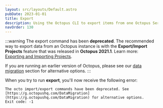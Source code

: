 ```yaml
---
layout: src/layouts/Default.astro
pubDate: 2023-01-01
title: Export
description: Using the Octopus CLI to export items from one Octopus Server to import into another.
navOrder: 130
---
```


:::warning
The export command has been **deprecated**. The recommended way to export data from an Octopus instance is with the **Export/Import Projects** feature that was released in **Octopus 2021.1**. Learn more: [Exporting and Importing Projects](/docs/projects/export-import/).

If you are running an earlier version of Octopus, please see our [data migration](/docs/administration/data/data-migration/) section for alternative options.
:::

When you try to run **export**, you'll now receive the following error:

```
The octo import/export commands have been deprecated. See [https://g.octopushq.com/DataMigration](https://g.octopushq.com/DataMigration) for alternative options.
Exit code: -1
```

